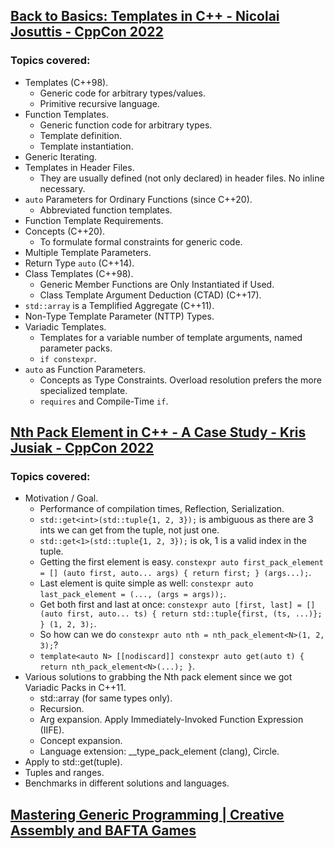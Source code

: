 ## [Back to Basics: Templates in C++ - Nicolai Josuttis - CppCon 2022](https://www.youtube.com/watch?v=HqsEHG0QJXU&list=LL6MKUgGZ9Q8c2Ff7GnoRoqA)
### Topics covered:
* Templates (C++98).
  * Generic code for arbitrary types/values.
  * Primitive recursive language.
* Function Templates.
  * Generic function code for arbitrary types.
  * Template definition.
  * Template instantiation.
* Generic Iterating.
* Templates in Header Files.
  * They are usually defined (not only declared) in header files. No inline necessary.
* `auto` Parameters for Ordinary Functions (since C++20).
  * Abbreviated function templates.
* Function Template Requirements.
* Concepts (C++20).
  * To formulate formal constraints for generic code.
* Multiple Template Parameters.
* Return Type `auto` (C++14).
* Class Templates (C++98).
  * Generic Member Functions are Only Instantiated if Used.
  * Class Template Argument Deduction (CTAD) (C++17).
* `std::array` is a Templified Aggregate (C++11).
* Non-Type Template Parameter (NTTP) Types.
* Variadic Templates.
  * Templates for a variable number of template arguments, named parameter packs.
  * `if constexpr`.
* `auto` as Function Parameters.
  * Concepts as Type Constraints. Overload resolution prefers the more specialized template.
  * `requires` and Compile-Time `if`.

## [Nth Pack Element in C++ - A Case Study - Kris Jusiak - CppCon 2022](https://www.youtube.com/watch?v=MLmDm1XFhEM&list=LL6MKUgGZ9Q8c2Ff7GnoRoqA)
### Topics covered:
* Motivation / Goal.
  * Performance of compilation times, Reflection, Serialization. 
  * `std::get<int>(std::tuple{1, 2, 3});` is ambiguous as there are 3 ints we can get from the tuple, not just one.
  * `std::get<1>(std::tuple{1, 2, 3});` is ok, 1 is a valid index in the tuple.
  * Getting the first element is easy. `constexpr auto first_pack_element = [] (auto first, auto... args) { return first; } (args...);`.
  * Last element is quite simple as well: `constexpr auto last_pack_element = (..., (args = args));`.
  * Get both first and last at once: `constexpr auto [first, last] = [] (auto first, auto... ts) { return std::tuple{first, (ts, ...)}; } (1, 2, 3);`.
  * So how can we do `constexpr auto nth = nth_pack_element<N>(1, 2, 3);`?
  * `template<auto N> [[nodiscard]] constexpr auto get(auto t) { return nth_pack_element<N>(...); }`.
* Various solutions to grabbing the Nth pack element since we got Variadic Packs in C++11.
  * std::array (for same types only).
  * Recursion.
  * Arg expansion. Apply Immediately-Invoked Function Expression (IIFE).
  * Concept expansion.
  * Language extension: __type_pack_element (clang), Circle.
* Apply to std::get<N>(tuple).
* Tuples and ranges.
* Benchmarks in different solutions and languages.

## [Mastering Generic Programming | Creative Assembly and BAFTA Games](https://www.youtube.com/watch?v=39dILKKKMqU&list=LL6MKUgGZ9Q8c2Ff7GnoRoqA)


